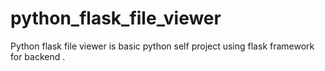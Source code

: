 # python_flask_file_viewer

Python flask file viewer is basic python self project using flask framework for
backend .


